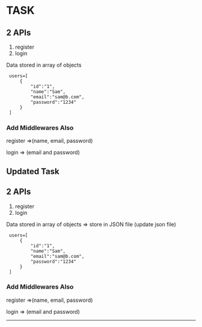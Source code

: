 # TASK
## 2 APIs
1. register  
2. login 

Data stored in array of objects

   ```
    users=[
        {
            "id":"1",
            "name":"Sam",
            "email":"sam@b.com",
            "password":"1234"
        }
    ]
   ```
### Add Middlewares Also

register =>(name, email, password)

login => (email and password)

<!-- ...................................... -->
## Updated Task

## 2 APIs
1. register  
2. login 

Data stored in array of objects => store in JSON file (update json file)

   ```
    users=[
        {
            "id":"1",
            "name":"Sam",
            "email":"sam@b.com",
            "password":"1234"
        }
    ]
   ```
### Add Middlewares Also

register =>(name, email, password)

login => (email and password)

---